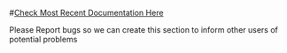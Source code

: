 #[Check Most Recent Documentation Here](https://github.com/greenpioneersolutions/meanstackjs/wiki)

Please Report bugs so we can create this section to inform other users of potential problems